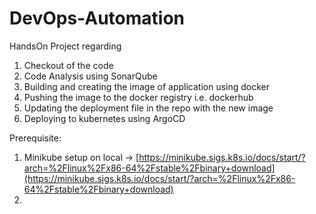 
# DevOps-Automation
HandsOn Project regarding 
 1) Checkout of the code
 2) Code Analysis using SonarQube
 3) Building and creating the image of application using docker
 4) Pushing the image to the docker registry i.e. dockerhub
 5) Updating the deployment file in the repo with the new image
 6) Deploying to kubernetes using ArgoCD

Prerequisite:
 1) Minikube setup on local -> [https://minikube.sigs.k8s.io/docs/start/?arch=%2Flinux%2Fx86-64%2Fstable%2Fbinary+download](https://minikube.sigs.k8s.io/docs/start/?arch=%2Flinux%2Fx86-64%2Fstable%2Fbinary+download)
 2) 



